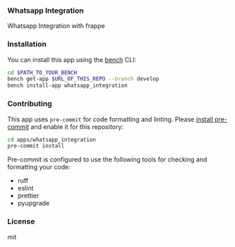 ### Whatsapp Integration

Whatsapp Integration with frappe

### Installation

You can install this app using the [bench](https://github.com/frappe/bench) CLI:

```bash
cd $PATH_TO_YOUR_BENCH
bench get-app $URL_OF_THIS_REPO --branch develop
bench install-app whatsapp_integration
```

### Contributing

This app uses `pre-commit` for code formatting and linting. Please [install pre-commit](https://pre-commit.com/#installation) and enable it for this repository:

```bash
cd apps/whatsapp_integration
pre-commit install
```

Pre-commit is configured to use the following tools for checking and formatting your code:

- ruff
- eslint
- prettier
- pyupgrade

### License

mit
